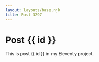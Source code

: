 ```yaml
---
layout: layouts/base.njk
title: Post 3297
---
```


# Post {{ id }}

This is post {{ id }} in my Eleventy project.
